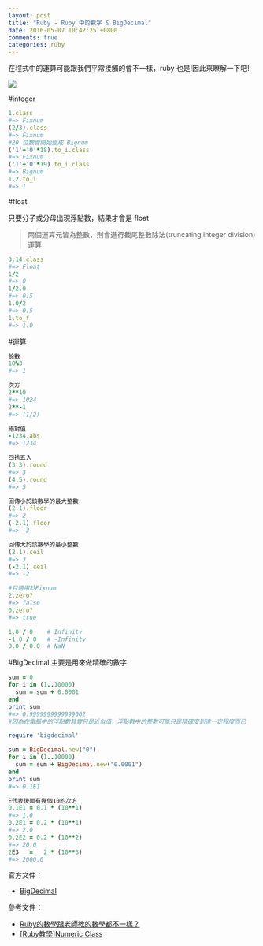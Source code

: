 ```yaml
---
layout: post
title: "Ruby - Ruby 中的數字 & BigDecimal"
date: 2016-05-07 10:42:25 +0800
comments: true
categories: ruby
---
```


在程式中的運算可能跟我們平常接觸的會不一樣，ruby 也是!因此來瞭解一下吧!

<!-- more -->

![](http://ithelp.ithome.com.tw/upload/images/20141005/20141005190053543124e558797_resize_600.png)

#integer
```ruby
1.class
#=> Fixnum
(2/3).class
#=> Fixnum
#20 位數會開始變成 Bignum
('1'+'0'*18).to_i.class
#=> Fixnum
('1'+'0'*19).to_i.class
#=> Bignum
1.2.to_i
#=> 1
```

#float

只要分子或分母出現浮點數，結果才會是 float

>兩個運算元皆為整數，則會進行截尾整數除法(truncating integer division)運算

```ruby
3.14.class
#=> Float
1/2
#=> 0
1/2.0
#=> 0.5
1.0/2
#=> 0.5
1.to_f
#=> 1.0
```

#運算
```ruby
餘數
10%3
#=> 1

次方
2**10
#=> 1024
2**-1
#=> (1/2)

絕對值
-1234.abs
#=> 1234

四捨五入
(3.3).round
#=> 3
(4.5).round
#=> 5

回傳小於該數學的最大整數
(2.1).floor
#=> 2
(-2.1).floor
#=> -3

回傳大於該數學的最小整數
(2.1).ceil
#=> 3
(-2.1).ceil
#=> -2

#只適用於Fixnum
2.zero?
#=> false
0.zero?
#=> true

1.0 / 0    # Infinity
-1.0 / 0   # -Infinity
0.0 / 0.0  # NaN
```

#BigDecimal
主要是用來做精確的數字

```ruby
sum = 0
for i in (1..10000)
  sum = sum + 0.0001
end
print sum
#=> 0.9999999999999062
#因為在電腦中的浮點數其實只是近似值，浮點數中的整數可能只是精確度到達一定程度而已
```

```ruby
require 'bigdecimal'

sum = BigDecimal.new("0")
for i in (1..10000)
  sum = sum + BigDecimal.new("0.0001")
end
print sum
#=> 0.1E1

E代表後面有幾個10的次方
0.1E1 = 0.1 * (10**1)
#=> 1.0
0.2E1 = 0.2 * (10**1)
#=> 2.0
0.2E2 = 0.2 * (10**2)
#=> 20.0
2E3   =   2 * (10**3)
#=> 2000.0
```

官方文件：

* [BigDecimal](http://ruby-doc.org/stdlib-1.9.3/libdoc/bigdecimal/rdoc/BigDecimal.html)

參考文件：

* [Ruby的數學跟老師教的數學都不一樣？](http://blog.annideas.com/2014/10/05/ruby-girl-5-ruby-math-intro/)
* [[Ruby教學]Numeric Class](https://gradyli.wordpress.com/2007/11/16/numeric-class/)
